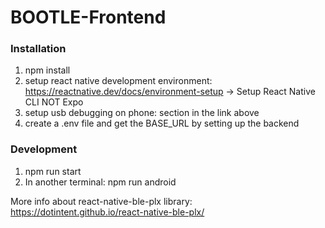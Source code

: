 # BOOTLE-Frontend

### Installation
1. npm install
2. setup react native development environment: https://reactnative.dev/docs/environment-setup -> Setup React Native CLI NOT Expo
3. setup usb debugging on phone: <Preparing the Android device> section in the link above
4. create a .env file and get the BASE_URL by setting up the backend

### Development
1. npm run start
2. In another terminal: npm run android


More info about react-native-ble-plx library: https://dotintent.github.io/react-native-ble-plx/
